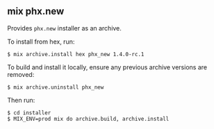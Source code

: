 ## mix phx.new

Provides `phx.new` installer as an archive.

To install from hex, run:

    $ mix archive.install hex phx_new 1.4.0-rc.1

To build and install it locally,
ensure any previous archive versions are removed:

    $ mix archive.uninstall phx_new

Then run:

    $ cd installer
    $ MIX_ENV=prod mix do archive.build, archive.install
